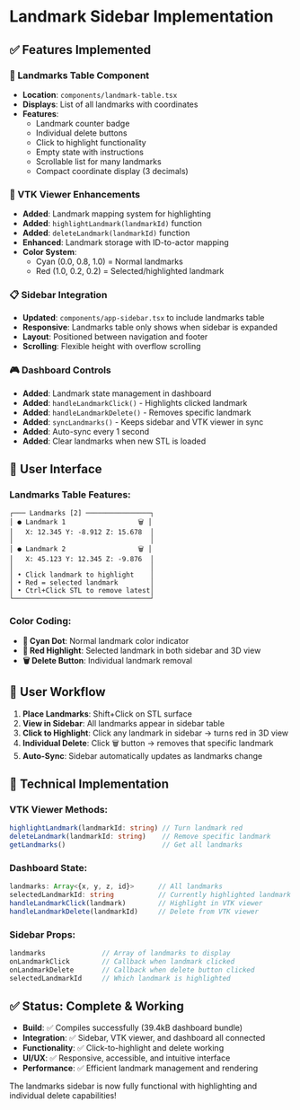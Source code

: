 # Landmark Sidebar Implementation

## ✅ Features Implemented

### 🎯 Landmarks Table Component
- **Location**: `components/landmark-table.tsx`
- **Displays**: List of all landmarks with coordinates
- **Features**:
  - Landmark counter badge
  - Individual delete buttons
  - Click to highlight functionality
  - Empty state with instructions
  - Scrollable list for many landmarks
  - Compact coordinate display (3 decimals)

### 🔧 VTK Viewer Enhancements
- **Added**: Landmark mapping system for highlighting
- **Added**: `highlightLandmark(landmarkId)` function
- **Added**: `deleteLandmark(landmarkId)` function
- **Enhanced**: Landmark storage with ID-to-actor mapping
- **Color System**: 
  - Cyan (0.0, 0.8, 1.0) = Normal landmarks
  - Red (1.0, 0.2, 0.2) = Selected/highlighted landmark

### 📋 Sidebar Integration
- **Updated**: `components/app-sidebar.tsx` to include landmarks table
- **Responsive**: Landmarks table only shows when sidebar is expanded
- **Layout**: Positioned between navigation and footer
- **Scrolling**: Flexible height with overflow scrolling

### 🎮 Dashboard Controls
- **Added**: Landmark state management in dashboard
- **Added**: `handleLandmarkClick()` - Highlights clicked landmark
- **Added**: `handleLandmarkDelete()` - Removes specific landmark
- **Added**: `syncLandmarks()` - Keeps sidebar and VTK viewer in sync
- **Added**: Auto-sync every 1 second
- **Added**: Clear landmarks when new STL is loaded

## 🎨 User Interface

### Landmarks Table Features:
```
┌─── Landmarks [2] ────────────────┐
│ ● Landmark 1                  🗑️ │
│   X: 12.345 Y: -8.912 Z: 15.678  │
│                                  │
│ ● Landmark 2                  🗑️ │
│   X: 45.123 Y: 12.345 Z: -9.876  │
│                                  │
│ • Click landmark to highlight    │
│ • Red = selected landmark        │
│ • Ctrl+Click STL to remove latest│
└──────────────────────────────────┘
```

### Color Coding:
- **🔵 Cyan Dot**: Normal landmark color indicator
- **🔴 Red Highlight**: Selected landmark in both sidebar and 3D view
- **🗑️ Delete Button**: Individual landmark removal

## 🚀 User Workflow

1. **Place Landmarks**: Shift+Click on STL surface
2. **View in Sidebar**: All landmarks appear in sidebar table
3. **Click to Highlight**: Click any landmark in sidebar → turns red in 3D view
4. **Individual Delete**: Click 🗑️ button → removes that specific landmark
5. **Auto-Sync**: Sidebar automatically updates as landmarks change

## 🔧 Technical Implementation

### VTK Viewer Methods:
```typescript
highlightLandmark(landmarkId: string) // Turn landmark red
deleteLandmark(landmarkId: string)    // Remove specific landmark
getLandmarks()                        // Get all landmarks
```

### Dashboard State:
```typescript
landmarks: Array<{x, y, z, id}>      // All landmarks
selectedLandmarkId: string           // Currently highlighted landmark
handleLandmarkClick(landmark)        // Highlight in VTK viewer
handleLandmarkDelete(landmarkId)     // Delete from VTK viewer
```

### Sidebar Props:
```typescript
landmarks              // Array of landmarks to display
onLandmarkClick        // Callback when landmark clicked
onLandmarkDelete       // Callback when delete button clicked
selectedLandmarkId     // Which landmark is highlighted
```

## ✅ Status: Complete & Working

- **Build**: ✅ Compiles successfully (39.4kB dashboard bundle)
- **Integration**: ✅ Sidebar, VTK viewer, and dashboard all connected
- **Functionality**: ✅ Click-to-highlight and delete working
- **UI/UX**: ✅ Responsive, accessible, and intuitive interface
- **Performance**: ✅ Efficient landmark management and rendering

The landmarks sidebar is now fully functional with highlighting and individual delete capabilities!